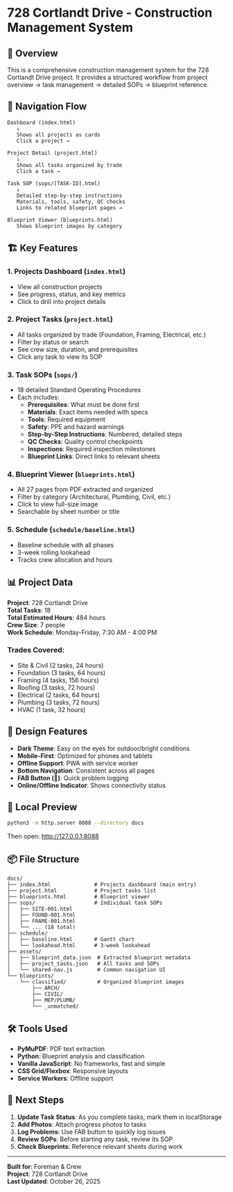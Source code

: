 # 728 Cortlandt Drive - Construction Management System

## 🎯 Overview
This is a comprehensive construction management system for the 728 Cortlandt Drive project. It provides a structured workflow from project overview → task management → detailed SOPs → blueprint reference.

## 📱 Navigation Flow

```
Dashboard (index.html)
   ↓
   Shows all projects as cards
   Click a project →
   
Project Detail (project.html)
   ↓
   Shows all tasks organized by trade
   Click a task →
   
Task SOP (sops/[TASK-ID].html)
   ↓
   Detailed step-by-step instructions
   Materials, tools, safety, QC checks
   Links to related blueprint pages →
   
Blueprint Viewer (blueprints.html)
   Shows blueprint images by category
```

## 🏗️ Key Features

### 1. **Projects Dashboard** (`index.html`)
- View all construction projects
- See progress, status, and key metrics
- Click to drill into project details

### 2. **Project Tasks** (`project.html`)
- All tasks organized by trade (Foundation, Framing, Electrical, etc.)
- Filter by status or search
- See crew size, duration, and prerequisites
- Click any task to view its SOP

### 3. **Task SOPs** (`sops/`)
- 18 detailed Standard Operating Procedures
- Each includes:
  - **Prerequisites**: What must be done first
  - **Materials**: Exact items needed with specs
  - **Tools**: Required equipment
  - **Safety**: PPE and hazard warnings
  - **Step-by-Step Instructions**: Numbered, detailed steps
  - **QC Checks**: Quality control checkpoints
  - **Inspections**: Required inspection milestones
  - **Blueprint Links**: Direct links to relevant sheets

### 4. **Blueprint Viewer** (`blueprints.html`)
- All 27 pages from PDF extracted and organized
- Filter by category (Architectural, Plumbing, Civil, etc.)
- Click to view full-size image
- Searchable by sheet number or title

### 5. **Schedule** (`schedule/baseline.html`)
- Baseline schedule with all phases
- 3-week rolling lookahead
- Tracks crew allocation and hours

## 📊 Project Data

**Project**: 728 Cortlandt Drive  
**Total Tasks**: 18  
**Total Estimated Hours**: 484 hours  
**Crew Size**: 7 people  
**Work Schedule**: Monday-Friday, 7:30 AM - 4:00 PM  

### Trades Covered:
- Site & Civil (2 tasks, 24 hours)
- Foundation (3 tasks, 64 hours)
- Framing (4 tasks, 156 hours)
- Roofing (3 tasks, 72 hours)
- Electrical (2 tasks, 64 hours)
- Plumbing (3 tasks, 72 hours)
- HVAC (1 task, 32 hours)

## 🎨 Design Features

- **Dark Theme**: Easy on the eyes for outdoor/bright conditions
- **Mobile-First**: Optimized for phones and tablets
- **Offline Support**: PWA with service worker
- **Bottom Navigation**: Consistent across all pages
- **FAB Button (🎤)**: Quick problem logging
- **Online/Offline Indicator**: Shows connectivity status

## 🚀 Local Preview

```bash
python3 -m http.server 8088 --directory docs
```

Then open: http://127.0.0.1:8088

## 📦 File Structure

```
docs/
├── index.html              # Projects dashboard (main entry)
├── project.html            # Project tasks list
├── blueprints.html         # Blueprint viewer
├── sops/                   # Individual task SOPs
│   ├── SITE-001.html
│   ├── FOUND-001.html
│   ├── FRAME-001.html
│   └── ... (18 total)
├── schedule/
│   ├── baseline.html       # Gantt chart
│   └── lookahead.html      # 3-week lookahead
├── assets/
│   ├── blueprint_data.json  # Extracted blueprint metadata
│   ├── project_tasks.json   # All tasks and SOPs
│   └── shared-nav.js        # Common navigation UI
└── blueprints/
    └── classified/          # Organized blueprint images
        ├── ARCH/
        ├── CIVIL/
        ├── MEP/PLUMB/
        └── _unmatched/
```

## 🛠️ Tools Used

- **PyMuPDF**: PDF text extraction
- **Python**: Blueprint analysis and classification
- **Vanilla JavaScript**: No frameworks, fast and simple
- **CSS Grid/Flexbox**: Responsive layouts
- **Service Workers**: Offline support

## 📝 Next Steps

1. **Update Task Status**: As you complete tasks, mark them in localStorage
2. **Add Photos**: Attach progress photos to tasks
3. **Log Problems**: Use FAB button to quickly log issues
4. **Review SOPs**: Before starting any task, review its SOP
5. **Check Blueprints**: Reference relevant sheets during work

---

**Built for**: Foreman & Crew  
**Project**: 728 Cortlandt Drive  
**Last Updated**: October 26, 2025

